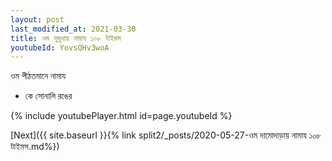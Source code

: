 ```yaml
---
layout: post
last_modified_at: 2021-03-30
title: ওম সুমুখায় নামায ১০৮ টাইমস
youtubeId: YovsQHv3woA
---
```

 
 
 ওম পীঠতমানে নামায  
 
 -  কে সোনালি রঙের 
 
  
 
  
 
 
 
 
 
 


{% include youtubePlayer.html id=page.youtubeId %}
 
[Next]({{ site.baseurl }}{% link  split2/_posts/2020-05-27-ওম দামোদাড়ায় নামায ১০৮ টাইমস.md%})
 
